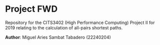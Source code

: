 # Project FWD

Repository for the CITS3402 (High Performance Computing) Project II for 2019 relating to the calculation of all-pairs shortest paths.

**Author**: Miguel Aries Sambat Tabadero (22240204)